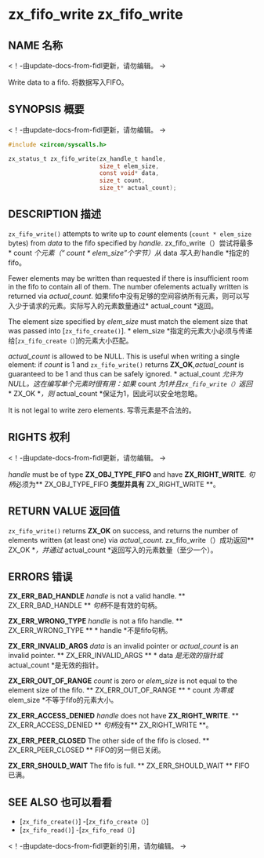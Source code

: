  
# zx_fifo_write  zx_fifo_write 

 
## NAME  名称 

<!-- Updated by update-docs-from-fidl, do not edit. -->  <！-由update-docs-from-fidl更新，请勿编辑。 ->

Write data to a fifo.  将数据写入FIFO。

 
## SYNOPSIS  概要 

<!-- Updated by update-docs-from-fidl, do not edit. -->  <！-由update-docs-from-fidl更新，请勿编辑。 ->

```c
#include <zircon/syscalls.h>

zx_status_t zx_fifo_write(zx_handle_t handle,
                          size_t elem_size,
                          const void* data,
                          size_t count,
                          size_t* actual_count);
```
 

 
## DESCRIPTION  描述 

`zx_fifo_write()` attempts to write up to *count* elements (`count * elem_size` bytes) from *data* to the fifo specified by *handle*. zx_fifo_write（）尝试将最多* count *个元素（“ count * elem_size”个字节）从* data *写入到* handle *指定的fifo。

Fewer elements may be written than requested if there is insufficient room in the fifo to contain all of them. The number ofelements actually written is returned via *actual_count*. 如果fifo中没有足够的空间容纳所有元素，则可以写入少于请求的元素。实际写入的元素数量通过* actual_count *返回。

The element size specified by *elem_size* must match the element size that was passed into [`zx_fifo_create()`]. * elem_size *指定的元素大小必须与传递给[`zx_fifo_create（）`]的元素大小匹配。

*actual_count* is allowed to be NULL. This is useful when writing a single element: if *count* is 1 and `zx_fifo_write()` returns **ZX_OK**,*actual_count* is guaranteed to be 1 and thus can be safely ignored. * actual_count *允许为NULL。这在编写单个元素时很有用：如果* count *为1并且`zx_fifo_write（）`返回** ZX_OK **，则* actual_count *保证为1，因此可以安全地忽略。

It is not legal to write zero elements.  写零元素是不合法的。

 
## RIGHTS  权利 

<!-- Updated by update-docs-from-fidl, do not edit. -->  <！-由update-docs-from-fidl更新，请勿编辑。 ->

*handle* must be of type **ZX_OBJ_TYPE_FIFO** and have **ZX_RIGHT_WRITE**.  *句柄*必须为** ZX_OBJ_TYPE_FIFO **类型并具有** ZX_RIGHT_WRITE **。

 
## RETURN VALUE  返回值 

`zx_fifo_write()` returns **ZX_OK** on success, and returns the number of elements written (at least one) via *actual_count*. zx_fifo_write（）成功返回** ZX_OK **，并通过* actual_count *返回写入的元素数量（至少一个）。

 
## ERRORS  错误 

**ZX_ERR_BAD_HANDLE**  *handle* is not a valid handle.  ** ZX_ERR_BAD_HANDLE ** *句柄*不是有效的句柄。

**ZX_ERR_WRONG_TYPE**  *handle* is not a fifo handle.  ** ZX_ERR_WRONG_TYPE ** * handle *不是fifo句柄。

**ZX_ERR_INVALID_ARGS**  *data* is an invalid pointer or *actual_count* is an invalid pointer. ** ZX_ERR_INVALID_ARGS ** * data *是无效的指针或* actual_count *是无效的指针。

**ZX_ERR_OUT_OF_RANGE**  *count* is zero or *elem_size* is not equal to the element size of the fifo. ** ZX_ERR_OUT_OF_RANGE ** * count *为零或* elem_size *不等于fifo的元素大小。

**ZX_ERR_ACCESS_DENIED**  *handle* does not have **ZX_RIGHT_WRITE**.  ** ZX_ERR_ACCESS_DENIED ** *句柄*没有** ZX_RIGHT_WRITE **。

**ZX_ERR_PEER_CLOSED**  The other side of the fifo is closed.  ** ZX_ERR_PEER_CLOSED ** FIFO的另一侧已关闭。

**ZX_ERR_SHOULD_WAIT**  The fifo is full.  ** ZX_ERR_SHOULD_WAIT ** FIFO已满。

 

 
## SEE ALSO  也可以看看 

 
 - [`zx_fifo_create()`]  -[`zx_fifo_create（）`]
 - [`zx_fifo_read()`]  -[`zx_fifo_read（）`]

<!-- References updated by update-docs-from-fidl, do not edit. -->  <！-由update-docs-from-fidl更新的引用，请勿编辑。 ->

